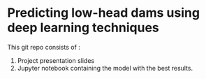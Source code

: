 # Predicting low-head dams using deep learning techniques


This git repo consists of :
1) Project presentation slides
2) Jupyter notebook containing the model with the best results.
